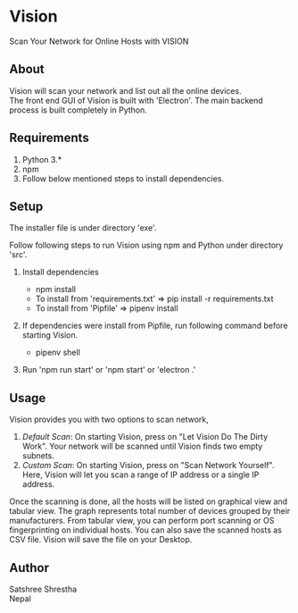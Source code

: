# Vision
Scan Your Network for Online Hosts with VISION   

## About
Vision will scan your network and list out all the online devices.  
The front end GUI of Vision is built with 'Electron'. The main backend process is built completely in Python. 

## Requirements
1. Python 3.*  
2. npm  
3. Follow below mentioned steps to install dependencies.    

## Setup
The installer file is under directory 'exe'.  
  
Follow following steps to run Vision using npm and Python under directory 'src'.  
1. Install dependencies  
    - npm install  
    - To install from 'requirements.txt' => pip install -r requirements.txt  
    - To install from 'Pipfile' => pipenv install  
  
2. If dependencies were install from Pipfile, run following command before starting Vision.  
    - pipenv shell  
  
3. Run 'npm run start' or 'npm start' or 'electron .'    
  
## Usage
Vision provides you with two options to scan network,
  
1. <i>Default Scan</i>: On starting Vision, press on "Let Vision Do The Dirty Work". Your network will be scanned until Vision finds two empty subnets.  
2. <i>Custom Scan</i>: On starting Vision, press on "Scan Network Yourself". Here, Vision will let you scan a range of IP address or a single IP address.  
  
Once the scanning is done, all the hosts will be listed on graphical view and tabular view. The graph represents total number of devices grouped by their manufacturers. From tabular view, you can perform port scanning or OS fingerprinting on individual hosts. You can also save the scanned hosts as CSV file. Vision will save the file on your Desktop.  

## Author
Satshree Shrestha  
Nepal
